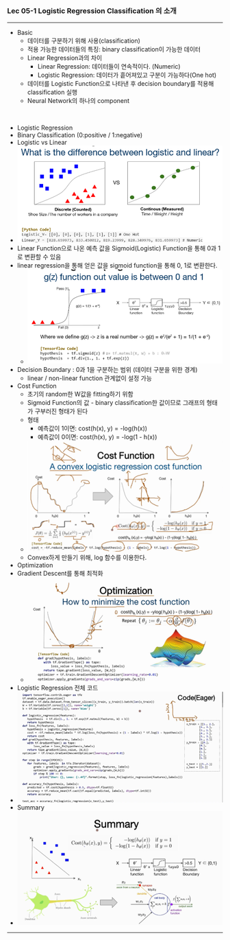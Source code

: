 ### Lec 05-1 Logistic Regression Classification 의 소개

---

- Basic
  - 데이터를 구분하기 위해 사용(classification)
  - 적용 가능한 데이터들의 특징: binary classification이 가능한 데이터
  - Linear Regression과의 차이
    - Linear Regression: 데이터들이 연속적이다. (Numeric)
    - Logistic Regression: 데이터가 흩어져있고 구분이 가능하다(One hot)
  - 데이터를 Logistic Function으로 나타낸 후 decision boundary를 적용해 classification 실행
  - Neural Network의 하나의 component

<br>

- Logistic Regression
- Binary Classification (0:positive / 1:negative)
- Logistic vs Linear
- ![img](../resources/img/0529/img-11.png)
- Linear Function으로 나온 예측 값을 Sigmoid(Logistic) Function을 통해 0과 1로 변환할 수 있음
- linear regression을 통해 얻은 값을 sigmoid function을 통해 0, 1로 변환한다.
  - ![img](../resources/img/0529/img-12.png)
- Decision Boundary :  0과 1을 구분하는 범위 (데이터 구분을 위한 경계)
  - linear / non-linear function 관계없이 설정 가능
- Cost Function
  - 초기의 random한 W값을 fitting하기 위함
  - Sigmoid Function의 값 - binary classification한 값이므로 그래프의 형태가 구부러진 형태가 된다
  - 형태
    - 예측값이 1이면: cost(h(x), y) = -log(h(x))
    - 예측값이 0이면: cost(h(x), y) = -log(1 - h(x))
  - ![img](../resources/img/0529/img-14.png)
  - Convex하게 만들기 위해, log 함수를 이용한다.
- Optimization
- Gradient Descent를 통해 최적화
  - ![img](../resources/img/0529/img-15.png)
- Logistic Regression 전체 코드
- ![img](../resources/img/0529/img-16.png)
- Summary
- ![img](../resources/img/0529/img-17.png)

---

